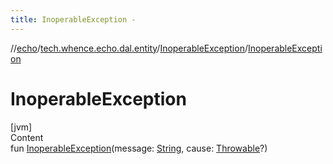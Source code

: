 ```yaml
---
title: InoperableException -
---
```

//[echo](../../index.md)/[tech.whence.echo.dal.entity](../index.md)/[InoperableException](index.md)/[InoperableException](-inoperable-exception.md)



# InoperableException  
[jvm]  
Content  
fun [InoperableException](-inoperable-exception.md)(message: [String](https://kotlinlang.org/api/latest/jvm/stdlib/kotlin/-string/index.html), cause: [Throwable](https://kotlinlang.org/api/latest/jvm/stdlib/kotlin/-throwable/index.html)?)  



